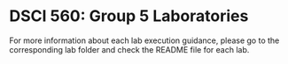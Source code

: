 # DSCI 560: Group 5 Laboratories

For more information about each lab execution guidance, please go to the corresponding lab folder and check the README file for each lab.